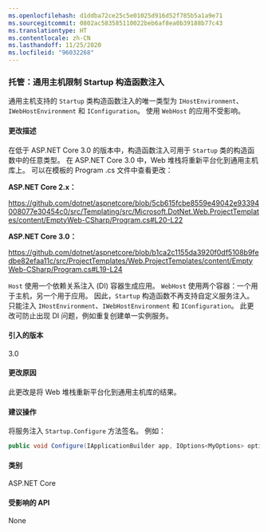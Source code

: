 ```yaml
---
ms.openlocfilehash: d1ddba72ce25c5e01025d916d52f785b5a1a9e71
ms.sourcegitcommit: 0802ac583585110022beb6af8ea0b39188b77c43
ms.translationtype: HT
ms.contentlocale: zh-CN
ms.lasthandoff: 11/25/2020
ms.locfileid: "96032268"
---
```

### <a name="hosting-generic-host-restricts-startup-constructor-injection"></a>托管：通用主机限制 Startup 构造函数注入

通用主机支持的 `Startup` 类构造函数注入的唯一类型为 `IHostEnvironment`、`IWebHostEnvironment` 和 `IConfiguration`。 使用 `WebHost` 的应用不受影响。

#### <a name="change-description"></a>更改描述

在低于 ASP.NET Core 3.0 的版本中，构造函数注入可用于 `Startup` 类的构造函数中的任意类型。 在 ASP.NET Core 3.0 中，Web 堆栈将重新平台化到通用主机库上。 可以在模板的 Program .cs  文件中查看更改：

**ASP.NET Core 2.x：**

<https://github.com/dotnet/aspnetcore/blob/5cb615fcbe8559e49042e93394008077e30454c0/src/Templating/src/Microsoft.DotNet.Web.ProjectTemplates/content/EmptyWeb-CSharp/Program.cs#L20-L22>

**ASP.NET Core 3.0：**

<https://github.com/dotnet/aspnetcore/blob/b1ca2c1155da3920f0df5108b9fedbe82efaa11c/src/ProjectTemplates/Web.ProjectTemplates/content/EmptyWeb-CSharp/Program.cs#L19-L24>

`Host` 使用一个依赖关系注入 (DI) 容器生成应用。 `WebHost` 使用两个容器：一个用于主机，另一个用于应用。 因此，`Startup` 构造函数不再支持自定义服务注入。 只能注入 `IHostEnvironment`、`IWebHostEnvironment` 和 `IConfiguration`。 此更改可防止出现 DI 问题，例如重复创建单一实例服务。

#### <a name="version-introduced"></a>引入的版本

3.0

#### <a name="reason-for-change"></a>更改原因

此更改是将 Web 堆栈重新平台化到通用主机库的结果。

#### <a name="recommended-action"></a>建议操作

将服务注入 `Startup.Configure` 方法签名。 例如：

```csharp
public void Configure(IApplicationBuilder app, IOptions<MyOptions> options)
```

#### <a name="category"></a>类别

ASP.NET Core

#### <a name="affected-apis"></a>受影响的 API

None

<!-- 

#### Affected APIs

Not detectable via API analysis

-->
